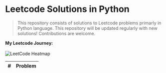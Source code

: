 # Leetcode Solutions in Python

> This repository consists of solutions to Leetcode problems primarly in  Python language. This repository will be updated regularly with new solutions! Contributions are welcome.

**My Leetcode Journey:**<br><br>
![LeetCode Heatmap](https://leetcard.jacoblin.cool/Sivaani_Janaswamy?theme=dark&font=syne&ext=heatmap)

<!-- START_TABLE -->
| # | Problem |
|---|----------|

<!-- END_TABLE -->
